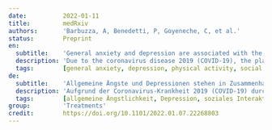 ```yaml
---
date:          2022-01-11
title:         medRxiv
authors:       'Barbuzza, A, Benedetti, P, Goyeneche, C, et al.'
status:        Preprint
en:
  subtitle:    'General anxiety and depression are associated with the physical activity and social interaction levels: Study in Argentinean university students during the COVID-19 outbreak'
  description: 'Due to the coronavirus disease 2019 (COVID-19), the planet is going through a historical time of exceptional concern and uncertainty, which impacts people’s mental health. Here, we explored the levels of depression and Generalized Anxiety Disorder (GAD) and their relation with the degree of physical activity and social interaction during the pandemic. We performed a structured survey containing the PHQ-9 and GAD-7 tests to evaluate depressive symptoms and GAD levels. We also asked about weekly physical activity and the level of social interaction. We surveyed two groups of University students in the Buenos Aires Metropolitan Area: an internal group from the Instituto Tecnológico de Buenos Aires (ITBA), and an external group of students from multiple universities. The survey was conducted in late October/early-November 2020, after a peak of contagions. Some of the participants were surveyed again in January 2021, during academic holidays and after a valley of contagion, for longitudinal analysis. Our data show that men and women of both groups exhibited a significant positive linear correlation between depression and GAD levels. Moreover, low levels of depression and anxiety were associated with performing physical activity for more than two days a week and to longer periods of social interaction. Finally, the second survey revealed a decrease of the symptoms. Our results suggest that performing regular physical activity and avoiding long periods of social isolation gave benefits to mental health. We suggest that public policies could consider protecting these behaviors under health and safety standards.'
  tags:        [general anxiety, depression, physical activity, social interaction level, Argentina]
de:
  subtitle:    'Allgemeine Ängste und Depressionen stehen in Zusammenhang mit dem Niveau der körperlichen Aktivität und der sozialen Interaktion: Studie an argentinischen Universitätsstudenten während des COVID-19-Ausbruchs'
  description: 'Aufgrund der Coronavirus-Krankheit 2019 (COVID-19) durchläuft der Planet eine historische Zeit außergewöhnlicher Besorgnis und Unsicherheit, die sich auf die psychische Gesundheit der Menschen auswirkt. In dieser Studie untersuchten wir das Ausmaß von Depressionen und generalisierten Angststörungen (GAD) und deren Zusammenhang mit dem Grad der körperlichen Aktivität und sozialen Interaktion während der Pandemie. Wir führten eine strukturierte Umfrage mit den Tests PHQ-9 und GAD-7 durch, um die depressiven Symptome und den Grad der GAD zu bewerten. Wir fragten auch nach der wöchentlichen körperlichen Aktivität und dem Grad der sozialen Interaktion. Wir befragten zwei Gruppen von Universitätsstudenten im Großraum Buenos Aires: eine interne Gruppe vom Instituto Tecnológico de Buenos Aires (ITBA) und eine externe Gruppe von Studenten mehrerer Universitäten. Die Umfrage wurde Ende Oktober/Anfang November 2020 durchgeführt, also nach dem Höhepunkt der Ansteckungsgefahr. Ein Teil der Teilnehmer wurde im Januar 2021, während der akademischen Ferien und nach einem Tal der Ansteckung, für eine Längsschnittanalyse erneut befragt. Unsere Daten zeigen, dass Männer und Frauen beider Gruppen eine signifikante positive lineare Korrelation zwischen Depressions- und GAD-Werten aufwiesen. Darüber hinaus wurden niedrige Depressions- und Angstwerte mit einer körperlichen Betätigung an mehr als zwei Tagen pro Woche und mit längeren Zeiten sozialer Interaktion in Verbindung gebracht. In der zweiten Erhebung wurde schließlich ein Rückgang der Symptome festgestellt. Unsere Ergebnisse deuten darauf hin, dass regelmäßige körperliche Betätigung und das Vermeiden langer sozialer Isolation der psychischen Gesundheit zugute kommen. Wir schlagen vor, dass die öffentliche Politik den Schutz dieser Verhaltensweisen im Rahmen von Gesundheits- und Sicherheitsstandards in Betracht ziehen könnte.' 
  tags:        [allgemeine Ängstlichkeit, Depression, soziales Interaktionsniveau, Argentinien, Körperliche Aktivität]
group:         'Treatments'
credit:        https://doi.org/10.1101/2022.01.07.22268803
---
```

